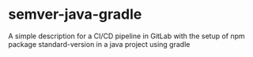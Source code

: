 # semver-java-gradle
A simple description for a CI/CD pipeline in GitLab with the setup of npm package standard-version in a java project using gradle
